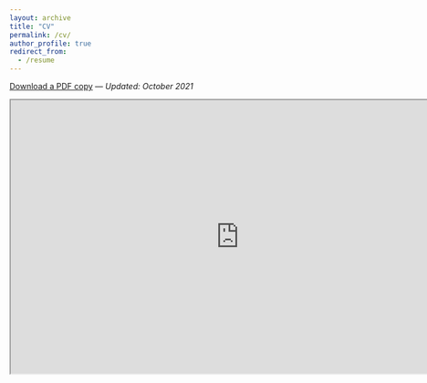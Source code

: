 ```yaml
---
layout: archive
title: "CV"
permalink: /cv/
author_profile: true
redirect_from:
  - /resume
---
```


[Download a PDF copy](https://drive.google.com/file/d/1Pq9XBPEpere0rzyoGxmXvgbgmnK-B6r-/view?usp=sharing) — _Updated: October 2021_

<iframe src="https://drive.google.com/file/d/1Pq9XBPEpere0rzyoGxmXvgbgmnK-B6r-/preview" width="800" height="480" allow="autoplay"></iframe>